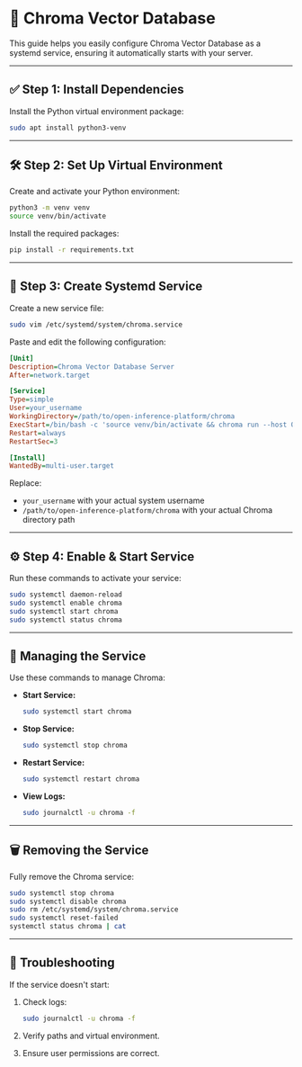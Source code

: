 # 🚀 Chroma Vector Database

This guide helps you easily configure Chroma Vector Database as a systemd service, ensuring it automatically starts with your server.

---

## ✅ Step 1: Install Dependencies

Install the Python virtual environment package:

```bash
sudo apt install python3-venv
```

---

## 🛠️ Step 2: Set Up Virtual Environment

Create and activate your Python environment:

```bash
python3 -m venv venv
source venv/bin/activate
```

Install the required packages:

```bash
pip install -r requirements.txt
```
---

## 📝 Step 3: Create Systemd Service

Create a new service file:

```bash
sudo vim /etc/systemd/system/chroma.service
```

Paste and edit the following configuration:

```ini
[Unit]
Description=Chroma Vector Database Server
After=network.target

[Service]
Type=simple
User=your_username
WorkingDirectory=/path/to/open-inference-platform/chroma
ExecStart=/bin/bash -c 'source venv/bin/activate && chroma run --host 0.0.0.0 --port 8000 --path --path ../../server/chroma_db'
Restart=always
RestartSec=3

[Install]
WantedBy=multi-user.target
```

Replace:
- `your_username` with your actual system username
- `/path/to/open-inference-platform/chroma` with your actual Chroma directory path

---

## ⚙️ Step 4: Enable & Start Service

Run these commands to activate your service:

```bash
sudo systemctl daemon-reload
sudo systemctl enable chroma
sudo systemctl start chroma
sudo systemctl status chroma
```

---

## 🔧 Managing the Service

Use these commands to manage Chroma:

- **Start Service:**
  ```bash
  sudo systemctl start chroma
  ```

- **Stop Service:**
  ```bash
  sudo systemctl stop chroma
  ```

- **Restart Service:**
  ```bash
  sudo systemctl restart chroma
  ```

- **View Logs:**
  ```bash
  sudo journalctl -u chroma -f
  ```

---

## 🗑️ Removing the Service

Fully remove the Chroma service:

```bash
sudo systemctl stop chroma
sudo systemctl disable chroma
sudo rm /etc/systemd/system/chroma.service
sudo systemctl reset-failed
systemctl status chroma | cat
```

---

## 🚨 Troubleshooting

If the service doesn't start:

1. Check logs:
   ```bash
   sudo journalctl -u chroma -f
   ```

2. Verify paths and virtual environment.
3. Ensure user permissions are correct.

